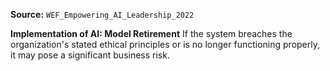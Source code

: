 **Source:** `WEF_Empowering_AI_Leadership_2022`

**Implementation of AI: Model Retirement**
If the system breaches the organization's stated ethical principles or is no longer functioning properly, it may pose a significant business risk.
